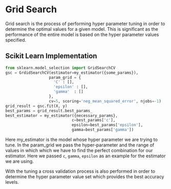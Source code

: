 # Grid Search

Grid search is the process of performing hyper parameter tuning in order to determine the optimal values for a given model. This is significant as the performance of the entire model is based on the hyper parameter values specified.

## Scikit Learn Implementation

```python
from sklearn.model_selection import GridSearchCV
gsc = GrdidSearchCV(estimator=my_estimator({some_params}),
                   param_grid = {
                     'C' : [],
                     'epsilon' : [],
                     'gamma'  : []
                   },
                   cv=5, scoring='neg_mean_squared_error', njobs=-1)
grid_result = gsc.fit(X, y)
best_params = grid_result.best_params_
best_estimator = my_estimator({necessary_params},
                             c=best_params['c'],
                             epsilon=best_params['epsilon'],
                             gamma=best_params['gamma'])

```

Here my_estimator is the model whose hyper parameter we are trying to tune. In the param_grid we pass the hyper-parameter and the range of values in which which we have to find the perfect combination for our estimator. Here we passed `c`, `gamma`, `epsilon` as an example for the estimator we are using.

With the tuning a cross validation process is also performed in order to determine the hyper parameter value set which provides the best accuracy levels.